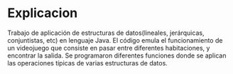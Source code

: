 # Explicacion
Trabajo de aplicación de estructuras de datos(lineales, jerárquicas, conjuntistas, etc) en lenguaje Java. El código emula el funcionamiento de un videojuego que consiste en pasar entre diferentes habitaciones, y encontrar la salida. Se programaron diferentes funciones donde se aplican las operaciones típicas de varias estructuras de datos.
